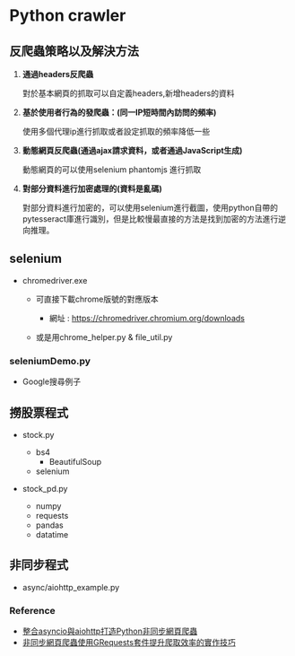 # Python crawler

## 反爬蟲策略以及解決方法
1. **通過headers反爬蟲**

    對於基本網頁的抓取可以自定義headers,新增headers的資料

2. **基於使用者行為的發爬蟲：(同一IP短時間內訪問的頻率)**

    使用多個代理ip進行抓取或者設定抓取的頻率降低一些

3. **動態網頁反爬蟲(通過ajax請求資料，或者通過JavaScript生成)**

    動態網頁的可以使用selenium phantomjs 進行抓取

4. **對部分資料進行加密處理的(資料是亂碼)**

    對部分資料進行加密的，可以使用selenium進行截圖，使用python自帶的pytesseract庫進行識別，但是比較慢最直接的方法是找到加密的方法進行逆向推理。

## selenium
* chromedriver.exe
	
	* 可直接下載chrome版號的對應版本
		* 網址 : https://chromedriver.chromium.org/downloads
	
	* 或是用chrome_helper.py & file_util.py

### seleniumDemo.py
* Google搜尋例子

## 撈股票程式

* stock.py
	* bs4
		* BeautifulSoup
	* selenium

* stock_pd.py
	* numpy
	* requests
	* pandas
	* datatime
	
## 非同步程式
* async/aiohttp_example.py
### Reference
* [整合asyncio與aiohttp打造Python非同步網頁爬蟲](https://www.learncodewithmike.com/2020/09/python-asynchronous-scraper-using-asyncio-and-aiohttp.html)
* [非同步網頁爬蟲使用GRequests套件提升爬取效率的實作技巧](https://www.learncodewithmike.com/2020/09/python-asynchronous-scraper-using-grequests.html)
